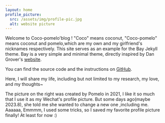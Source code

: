 ```yaml
---
layout: home
profile_picture:
  src: /assets/img/profile-pic.jpg
  alt: website picture
---
```


<p>
  Welcome to Coco-pomelo'blog ! "Coco" means coconut, "Coco-pomelo" means coconut and pomelo,which are my own and my girlfriend's nicknames respectively.
This site serves as an example for the Bay Jekyll theme. Bay is a very simple and minimal theme, directly inspired by Dan Grover's <a href="http://dangrover.com">website</a>.
</p>

<p>
  You can find the source code and the instructions on <a href="https://github.com/eliottvincent/bay">GitHub</a>.
</p>

<p>
 Here, I will share my life, including but not limited to my research, my love, and my thoughts~
</p>

<p>
The picture on the right was created by Pomelo in 2021, I like it so much that I use it as my Wechat's profile picture. But some days ago(maybe 2023.8), 
she told me she wanted to change a new one ,including me. Aaaaaa, Emmmm, I used some tricks, so I saved my favorite  profile picture finally! 
At least for now :)
</p>